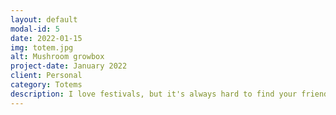 ```yaml
---
layout: default
modal-id: 5
date: 2022-01-15
img: totem.jpg
alt: Mushroom growbox
project-date: January 2022
client: Personal
category: Totems
description: I love festivals, but it's always hard to find your friends. So what's the best way to find them, and to stand out in the crowd… A rave Totem. There's so much potential for improvement, that this is going to be a project that goes on for a while. But I already love the effect of the old school EL wire glowing at night.
---
```

